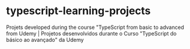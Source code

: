 # typescript-learning-projects
Projets developed during the course "TypeScript from basic to advanced from Udemy | Projetos desenvolvidos durante o Curso "TypeScript do básico ao avançado" da Udemy

